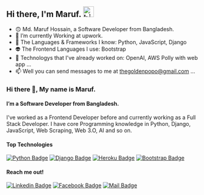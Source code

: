 ## Hi there, I'm Maruf. <img src="https://user-images.githubusercontent.com/1303154/88677602-1635ba80-d120-11ea-84d8-d263ba5fc3c0.gif" width="28px" alt="hi">

- 🙃 Md. Maruf Hossain, a Software Developer from Bangladesh.
- 🌱 I’m currently Working at upwork.
- 🧠 The Languages & Frameworks I know: Python, JavaScript, Django
- 👽 The Frontend Languages I use: Bootstrap
- 💞️ Technologys that I've already worked on: OpenAI, AWS Polly with web app ...
- 📫 Well you can send messages to me at thegoldenpopo@gmail.com ...
### Hi there 👋, My name is Maruf.
#### I’m a Software Developer from Bangladesh.
<!-- ![I’m a Software Developer from Bangladesh.](https://arturssmirnovs.github.io/github-profile-readme-generator/images/banner.png) -->

I've worked as a Frontend Developer before and currently working as a Full Stack Developer. I have core Programming knowledge in Python, Django, JavaScript, Web Scraping, Web 3.O, AI and so on.

#### Top Technologies
[![Python Badge](https://img.shields.io/badge/Python-3776AB?style=for-the-badge&logo=python&logoColor=white)](#) [![Django Badge](	https://img.shields.io/badge/Django-092E20?style=for-the-badge&logo=django&logoColor=white)](#) [![Heroku Badge](https://img.shields.io/badge/Heroku-430098?style=for-the-badge&logo=heroku&logoColor=white)](#) [![Bootstrap Badge](https://img.shields.io/badge/Bootstrap-563D7C?style=for-the-badge&logo=bootstrap&logoColor=white)](#)

#### Reach me out!

[![Linkedin Badge](https://img.shields.io/badge/LinkedIn-0077B5?style=for-the-badge&logo=linkedin&logoColor=white)](https://www.linkedin.com/in/mickeymaruf/) [![Facebook Badge](https://img.shields.io/badge/maruf-1877F2?style=for-the-badge&logo=facebook&logoColor=white)](https://www.facebook.com/mickeymaruf/) [![Mail Badge](	https://img.shields.io/badge/maruf-D14836?style=for-the-badge&logo=gmail&logoColor=white)](mailto:thegoldenpopo@gmail.com)

<!---
mickeymaruf/mickeymaruf is a ✨ special ✨ repository because its `README.md` (this file) appears on your GitHub profile.
You can click the Preview link to take a look at your changes.
--->
